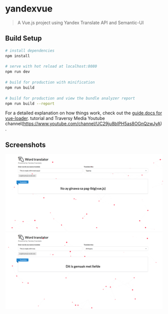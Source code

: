 # yandexvue

> A Vue.js project using Yandex Translate API and Semantic-UI


## Build Setup

``` bash
# install dependencies
npm install

# serve with hot reload at localhost:8080
npm run dev

# build for production with minification
npm run build

# build for production and view the bundle analyzer report
npm run build --report
```

For a detailed explanation on how things work, check out the [guide](http://vuejs-templates.github.io/webpack/),[docs for vue-loader](http://vuejs.github.io/vue-loader).
tutorial and Traversy Media Youtube channel(https://www.youtube.com/channel/UC29ju8bIPH5as8OGnQzwJyA).

## Screenshots

<div align="center">
<img src="https://github.com/medinacharlesdan/wordtranslator-Yandex/blob/master/Screenshot-2018-1-16%20yandexvue(1).png" width="600"> 
<img src="https://github.com/medinacharlesdan/wordtranslator-Yandex/blob/master/Screenshot-2018-1-16%20yandexvue.png" width="600">
</div>
